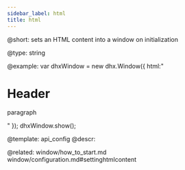 ```yaml
---
sidebar_label: html
title: html
---          
```


@short: 
sets an HTML content into a window on initialization




@type: string

@example: 
var dhxWindow = new dhx.Window({
	html:"<h1>Header</h1><p>paragraph</p>"
});
dhxWindow.show();


@template:	api_config
@descr: 

@related: window/how_to_start.md
window/configuration.md#settinghtmlcontent
